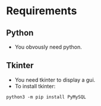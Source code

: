 # Requirements
## Python
* You obvously need python.
## Tkinter
* You need tkinter to display a gui.
* To install tkinter: 
```
python3 -m pip install PyMySQL
```